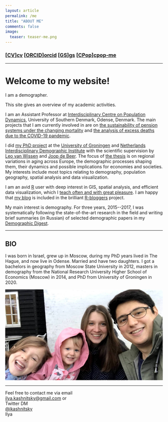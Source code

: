 ```yaml
---
layout: article
permalink: /me
title: "ABOUT ME"
comments: false
image:
  teaser: teaser-me.png
---
```


### [[CV]][cv] [[ORCID]][orcid] [[GS]][gs] [[CPop]][cpop-me] 

***

# Welcome to my website!

I am a demographer.

This site gives an overview of my academic activities.

I am an Assistant Professor at [Interdisciplinary Centre on Population Dynamics][cpop], University of Southern Denmark, Odense, Denmark. The main projects that I am currently involved in are on [the sustainability of pension systems under the changing mortality][indexation] and [the analysis of excess deaths due to the COVID-19 pandemic][excess].

I did [my PhD project][phd] at the [University of Groningen][rug] and [Netherlands Interdisciplinary Demographic Institute][nidi] with the scientific supervision by [Leo van Wissen][lvw] and [Joop de Beer][jdb]. The focus of [the thesis][thesis] is on regional variations in aging across Europe, the demographic processes shaping them, their dynamics and possible implications for economies and societies. My interests include most topics relating to demography, population geography, spatial analysis and data visualization.

I am an avid [R](https://cran.r-project.org) user with deep interest in GIS, spatial analysis, and efficient data visualization, which I [teach often and with great pleasure](/tea). I am happy that [my blog](/) is included in the brilliant [R-bloggers](https://www.r-bloggers.com) project. 

My main interest is demography. For three years, 2015--2017, I was systematically following the state-of-the-art research in the field and writing brief summaries (in Russian) of selected demographic papers in my [Demographic Digest](/dd). 

***

## BIO 

I was born in Israel, grew up in Moscow, during my PhD years lived in The Hague, and now live in Odense. Married and have two daughters. I got a bachelors in geography from Moscow State University in 2012, masters in demography from the National Research University Higher School of Economics (Moscow) in 2014, and PhD from University of Groningen in 2020. 

![us](/images/our-photo-x4.jpg)

***
Feel free to contact me via email  
ilya.kashnitsky@gmail.com
or  
Twitter DM  
[@ikashnitsky](https://twitter.com/ikashnitsky)  
Ilya  


[cv]: https://ikashnitsky.github.io/doc/cv/2022-12-cv-ilya-kashnitsky.pdf
[cpop]: https://www.sdu.dk/en/forskning/forskningsenheder/samf/cpop
[cpop-me]: https://www.sdu.dk/en/forskning/forskningsenheder/samf/cpop/about_the_centre/our_people/cpop_dem/ilya_kashnitsky
[rug]: http://www.rug.nl
[nidi]: http://nidi.nl/en
[phd]: https://osf.io/d4hjx/
[lvw]: https://nidi.nl/en/employees/leo-van-wissen
[jdb]: https://twitter.com/BeerJoop
[6]: https://sites.google.com/site/ikashnitsky/home
[thesis]: https://doi.org/10.33612/diss.134195227
[indexation]: https://www.sdu.dk/en/forskning/forskningsenheder/samf/cpop/research/method_development_for_ageing_research/pension_age
[excess]: https://www.sdu.dk/en/forskning/forskningsenheder/samf/cpop/excessdeath
[orcid]: http://orcid.org/0000-0003-1835-8687
[gs]: https://scholar.google.com/citations?user=tSQW1XYAAAAJ&hl=en